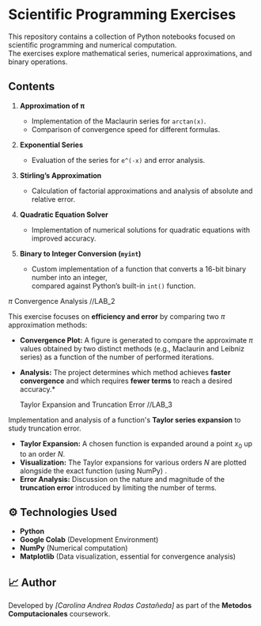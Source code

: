 # Scientific Programming Exercises

This repository contains a collection of Python notebooks focused on scientific programming and numerical computation.  
The exercises explore mathematical series, numerical approximations, and binary operations.

##  Contents

1. **Approximation of π**  
   - Implementation of the Maclaurin series for `arctan(x)`.
   - Comparison of convergence speed for different formulas.

2. **Exponential Series**  
   - Evaluation of the series for `e^(-x)` and error analysis.

3. **Stirling’s Approximation**  
   - Calculation of factorial approximations and analysis of absolute and relative error.

4. **Quadratic Equation Solver**  
   - Implementation of numerical solutions for quadratic equations with improved accuracy.

5. **Binary to Integer Conversion (`myint`)**  
   - Custom implementation of a function that converts a 16-bit binary number into an integer,  
     compared against Python’s built-in `int()` function.

$\pi$ Convergence Analysis //LAB_2

This exercise focuses on **efficiency and error** by comparing two $\pi$ approximation methods:

* **Convergence Plot:** A figure is generated to compare the approximate $\pi$ values obtained by two distinct methods (e.g., Maclaurin and Leibniz series) as a function of the number of performed iterations.
* **Analysis:** The project determines which method achieves **faster convergence** and which requires **fewer terms** to reach a desired accuracy.*

  Taylor Expansion and Truncation Error //LAB_3

Implementation and analysis of a function's **Taylor series expansion** to study truncation error.

* **Taylor Expansion:** A chosen function is expanded around a point $x_0$ up to an order $N$.
* **Visualization:** The Taylor expansions for various orders $N$ are plotted alongside the exact function (using NumPy) .
* **Error Analysis:** Discussion on the nature and magnitude of the **truncation error** introduced by limiting the number of terms.

## ⚙️ Technologies Used

* **Python**
* **Google Colab** (Development Environment)
* **NumPy** (Numerical computation)
* **Matplotlib** (Data visualization, essential for convergence analysis)

## 📈 Author
Developed by *[Carolina Andrea Rodas Castañeda]* as part of the **Metodos Computacionales** coursework.

